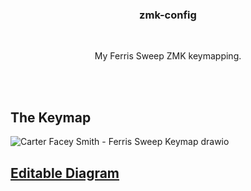 <h3 align="center">zmk-config</h3>
<br>
<p align="center">My Ferris Sweep ZMK keymapping.</p>

<br></br>
## The Keymap

![Carter Facey Smith - Ferris Sweep Keymap drawio](https://github.com/CarterFaceySmith/zmk-config/assets/43100930/38ad5103-1084-4f56-ad67-5a8c91b1ce24)

## [Editable Diagram](https://viewer.diagrams.net/?tags=%7B%7D&highlight=0000ff&edit=_blank&layers=1&nav=1&title=Carter%20Facey%20Smith%20-%20Ferris%20Sweep%20Keymap.drawio#R7V1Zd5tKEv4t86Azd%2BYc%2BzQ7PNpa7EyU2LGV3CQv92CpLekOFjLCsZ2H%2Be0DqJGgq7VZoEJu%2FJBAs6q%2FquLrWrobWvPh5SJwp6NP%2FoB6DZUMXhpaq6GqimKa0X9xy%2Bu8xVT0ecMwGA%2FYScuG2%2FFvyhoJa30aD%2Bgsd2Lo%2B144nuYb%2B%2F5kQvthrs0NAv85f9q97%2BWfOnWH7Ilk2XDbdz0KTvtzPAhH81ZbtZbtl3Q8HIWLH%2BzMjzy46cnsxrORO%2FCfM01au6E1A98P51sPL03qxZ2X9sv8us6Ko4sXC%2Bgk3OaCx6sri3yc%2Ba27p48jet5%2B9H9enLC7%2FHK9J%2FaDv7C3DV%2FTLngejUN6O3X78f5zBHNDOx%2BFD160p0Sb7mw67%2Fj78QuNnnV%2B709CBqRisf2O%2BzD2YhH4RoOBO3HT09hTFLbf9D0%2FSJ6qnXXOnWZy%2BdjzMu2arbX1uD3wnyaD%2BIHJ1bA30p9Gg5C%2BZJpY71xQ%2F4GGwWt0SnrUYEgxUVU0BvLzEnidnTLKYJ62uUzUhos7L9GINhggO4CjAnD%2BlBcchwNHUXHB0QA4bWnBUbU8OA6y4ugAmxt5sbEqpjgGAKcnLTiawoGTkgUscEwAzpm04AA%2BYCGbNQuA01BNL3rq%2BWD8K9ocxpu3aVv0iEyzvCjyxMFAtn82QLElLTg8cUCn3A4ApyMvODxzwNac9GOZQedCWnQAdTCRqYMCfQk%2FpUWH5w4ReUBGBzoTvsuLDs8JHGzLBr0JTWnRAaQAm3cr0J%2FwTV50eFaArjvQoSDvaIdnBSpBZgWqbgMw6GBI017zg3DkD%2F2J67WXrVy%2FLM%2Fp%2Bv6UNf5Nw%2FCVQeQ%2BhX4eUPoyDr9H24Rt%2F8i0t14yB1qv6c4k%2BrnfszvxNeTUSHeXlyV76XXrJIMJkA4lw3E0rRP16%2FksDPz%2F0qzMKMRUrXXSMPOfgj5dpxHMixO6wZCGaw0bgz1GZK14BdRzw%2FEvmnsRkbAkl54FgfuaOWHqjyfhLHPn67gh8z1WOam1uVDWhvNNzeAEdf4GS7Fd%2FJStJHn25fFm8PqbPnbPFPqTflH%2FOmmeqJDfXl51o%2F%2FI7VX3SijkXfeOepyl8cbDSbTdj1ClEeTnsW6P%2B653xg48jAeDuQ7Q2fi3e5fcLxY01onRzY3zhtFaSAgwDotgKLu4kYltLoVpnbauNC8n5NRybC3%2FAZjv7SYhAFLVzN1U0538Hfz7%2B1kky7w5KgJXfS8DRd5ooN5oboC9MKnt9slCGjhNLtuA2BaKvSCcvWBZBivtBXe%2BoxzCXkBewuxF7%2Bqi3bts3xydzVijPytNBjm1NdUu0mKwu6RRvkItxFp1WO9473Z6q1zv4Nyee5e23gX8eQU77gM%2FjLrZj%2BVEMfagtnkK60bMUjWEBqlDoj9Iee6Tv1KGJNxwXtVNXNKrrI7UzKbuJIen%2BfgUZwAlvXVyz3A4a8TqZ7oPMbjshBkd%2BjRqfxrHZv7B%2F3vMn9GInQbgOnc69Wii4DEUO1068aPP1qYr44tJ8vazRKrid9fI9GUu0Yv752U8Pn91N2xzo7baiD4%2BZ1ZGa%2BY3Bco07%2FLitUlLhZxpk7ZpOFCpgaKWt8mqqSPrDIyL%2FdgbrWMdxusW98XEzgtQYGDsq7ToGAqHDnZKTSodGXQ%2ByIuOkUcHOxlN4DeA3gJpwHGqpjoqQOdaWnRMjhSgp2OoMC52KS06gBRgR%2FxVGBf7j7ToAFKAnS0j8D99lBcdo2qWDfqUuvKiw7MCdN0ROHBiV4e8ydCAGmAnZajQX%2FBZWnR4aoAf9of%2Bgk%2FSogOoAXbKjAb9BYkDmHl2PakLBgBVwLZ0GnQgnC6wkru4AxAHdM2C7oQkUmE2zg1pUeK5A3oytAbdCrfT%2Ft74ZGJDJ3xw6KgA0%2Fns9QMGh4Q5BmkE%2FsA5OiyJMN3eIYlwkeLzxqweve%2FcDwYLNAvJ6tEYiBuzeiwilo5yk3qsHZMA%2BfM1U%2BPkrIykHmjfjzkJcI2yrc0BNLkcQNYre%2BYALtSc3dVW83coMQdQq4p9iTrXOIyJKSNxcGsTg5Q4aOmcjbGU9TaGO7%2FoxMG1nbg%2B3exm%2B2yzhIE2G2cHyDA7KTDFTLlzFaqKRJcQs33WgUypvBQznRtooKeYadC7v8goTIGNkKJr0wzvVopA3rZtEIgtSiAsCNZGWlsAbBqxT40ccCYceizmGssCp5UGHHT8K6D7ZRkZ8mWyeuopQ1Mr6PhX5UWHy6vVHA0ZHejzh8RNFnT4MlnNwtYd6POHpTXSoGNVTHfSG2fQkdcjyZfJ6kRBRgf6%2BHdNlVes6Uv0X2OZj%2F%2FM3jw%2BOvGDB9cT59E7zcb54nHvs0Bh3zqEeecKixC4gdVWRQgrzpZUGwELNJC%2FZDr08qX1JvJmgPBsUNewv2gwirOzWisryouug0QvuaHzbT%2BY1Mq7noaiD%2BH01e6zvcXiw2RW47%2Be6OKbBZFnTFJwAM%2FVsXmuqJRaUnAA7XGwLaeobFlWcHi2Y2GbNej7khYcwDnQBwzQ9SUvODwhwNac1MzW4AgIgY1MCAyR42tPcIqa8WRFcJkDyySuk9wWhKnVlmUmM6GUPuOJoSJnVKYFO9nlUGaFZlQWmFC5CsmBTUhkrEST8hmE6KUgyc%2FDYaTDFzQkoVcFJl%2FKYi75uhr0OIEBnRuWtOjwdTXoMTYDuh7g7KfSoMPV0aDHpw3oe3DkRcepmu5A5wORFh2%2BYgbdqW7U3ofVpADbqWoIvA%2FzojNHXhXiyQF6XMIUuCEYSvImsfEkAd3QmQJ%2FBENJ3jRdnizg6xJ0N6QoyftdAqQB2ytuihI0JAUHkAZsx6tZYprEZfSOdZ7EBj6CHRYxV1cQCcrJ9s%2BocoebsyQ31LEV9S6tCczt2vHlZJVinq%2Bhf2O2mpv%2FXUrx12ktxQXxWXRbvHrBgL3FpD0Z1N%2FiDUwZO%2FPKLMG99m5no0EPkZolZPsUVkOfR2v%2Bx6E18SfR6YIZIZK%2F%2BMjIHfjPDTZxxH9p2B%2BxnTy4Q8%2BdzdiRgTsblVlxj57iYAn8d3zFfW5ShgNX179p8oRUdNat11MAmLAOX9OhyT1sIb5CIHX8h7SfRD4Z2UxDB3iLvQs4Ufo0GQHiUr5ME%2FkrqBARaZE3lMEnJZsGugaJeEpdkl8dDVJElKKuyl%2FO1YM8LFcUYVn%2BYoCNhFMej%2Fv7O9vsi5jewHLuRCsxaiTqavMQLMLSsG1gur5QFkGjhm4zv7AIunUUhA%2BtGrotmAc6d1dgcPGPGriNjKQCOleh4unq4sYTFUtBJyrQl%2FFPaXkkYCEWuj0U%2BDKMlrwA8VwD26OvCFYfbljyAsQzigrweOjL%2BJe88PC8AV1%2FBCsQS4sOYAcGNjtQRW6MPdEpp8j6bfHKPIS56GUuLJmNV%2BbCmkXoJP9Ncxxs1AWujwJRP%2BqcAr7s2sZekkgRLHXcMNqFGlH9iADi86XxfcGC1Y4XU43O%2Fy0UrE2h%2FyqBxec240dWBIsf%2F1taQsIn7eJHJgWrHzfS%2BjgZ9cepnP5Ah8X%2FpNUfPl0U378uWPw4vmNNFub7%2BP5YwfrHJ9LqD08P8MMcogWQmRZJCRBPENANnGDN46TMQVaAnMppkMC5UFeUVMhhLljjuGE0pQUIUAR0p6xgmce%2FpIUHUAT0iIZwgUV5DRxPESpg4AQ%2BBEteAwcoAr4GCZIetGIHqccEEKAI6FkpguUU90bn3Vad4keIBOsrFgrXO50rmy8kxQ%2FM6tD70O30AJZlrcG8JsnSVQlRDRE%2BZocQUZJluVWipgpt5IGrRAXzYXfknQmOT6100D9ighmxO%2FvbxaPFh8tCcdBZoGBO7E5dJLrAB30YJZgVu1PXiFZIf1ZPDbTPpFL6itmCzns7TiG18VXmUrB8kgYfSjY8Uzi%2FVfUmsiIk5Uh5cTWadrN5Voa48qmmDrpXUzDnZ6fYWfZ3CUyvwAGwW90wbUcTIOoQmjywdCKlEPSkHMGMoJ1UvtB1C59KKUTF%2FhYIpuzsKPIORngypRAFXYcEbCotQZcRIat6OgT51JLzxERjD%2FLU7N7Un7qNJEUh2NPHK2vmcjsOUv3mV1HXcupt3q0SpuzwVJtPIMCn2pZwcprSJKd3dYEwNLz6uqvuVEI%2B8TMo8D0Xlgrk8%2BpWXny4BAp8z58lWp6jPPvx7apbma%2Fgp167tipbSa1TOauyet2SMiTl8%2FfqcLfezcf3wd7wk2%2Fw45ZWOcuvVMqvr9V%2B%2FYIGG9irsypWOeusrBLXD5%2BbCPKamb%2B9NrB7Dj9sdKIgCpwiOefQ0eEHH%2FifP1HuqRyDj6%2FXtZEpaDSCb2REObnlic717a7j1no0UkE55kcjFQhc2jAiUlhYrNh0sl2%2Bu9UNivEMvwJBMfuw8YRWu6b4R2W1eIpfgWC%2BDUMM8sJjVO%2BjcvQRhi0sSutzbVCKofNVMCiHjS5c33yr%2BfzxCzLk8%2BjJvHYJCzm829pehTjYxb22yL9eIF71HM0NWAqskNR%2Fg4c79FL3bj4A6BFqgU3LvusLa4EXtdqcYJRbC%2BwQ9FpgBzpJOnjL9VV3fRxY3II%2BFHGgc6Nj1tBtLiBGd7E7cIzfsWrkNpcWo8f4HEEtoF0jt7noGF%2FnDjsMRklOUjY8s7LJSdsGNfDXxUNPW1J1OIqigyFN%2B9MPwpE%2F9Ceu1162cv2yPKfr%2B1PW%2BDcNw1cGnvsU%2Bnmo6cs4%2FB5z9VOD7f1gzD3ebr1kd17TnUn0g79nd34s7xDvLi9L9tLrtiD7ukAGNMfpdERSsziyUh5m%2FlPQp%2Bt6PZ29N3SDIQ3XGZo07BiDslbCAupFY9lfNPcm%2B8jL7MvjzeD1N33snin0J%2F2i%2FnXSPIG1tLtIC3mjtOyBfNYQKI51b4sgXRwR9nXpGM8zXbEg3c8A7Aup8j4hnfMDLEjh9EG1lu6vpQTV8MIRXYXVFOaP3LkGInbzOYIOgN36F82MFm6pF5NdlZxHTaHvR%2BxPJdeBH5FXCpCO2GWYBybfwcy3LHA3u954GLu3%2B1Hv0qj9POaq477rnbEDD%2BPBIJEVETnPy0%2FOJb3SC70n3SqCZKu8Z1RRTDjUV0wnPS1LtdXSqLYGPaFoVDs9IqbaRVPmTsee14esRLc4essuvfbHyUA39SDwUywsiHV6j7m5YZctoX7DnebmCNwpEZrFL9pDjgT%2BPiBY9WKlxS5Wih8IUwXOwiJhP%2Bp4Nb9a6UHj1UK%2BJpiIqthZ3g4MD8BCgNgO4a4Dpn8I4RHMQoXneMeGB9O9LkQHhvwRA1ro6AA6e8jAlRAfWJqGGCrGxgczICxEB1ZcIeZgoKODmWkh9uQIp1ZbxN5qnJL9Qy6fJIZJUOxjSIwPZ%2BUOucCiGB%2FBKNhqSYsPn9xyyBVKxfjA4eof8qJjVU17RPkrkoLDJ2UccnFsMTiQX7dn%2FePEJ%2BthMgrCi3P2GAecck2MVwnrjmGDpRQEFu9INVRkx5wqot%2FFuVHj%2Bx%2BvKcRcCk6MFnTUXV51o%2F9I7%2Bqi3bts3wDw4lBS172jHgfa1pHQgM7Gv9275H4xmNM4kpP8sIj%2FG611Pd33J5NINNjFjUUwcXsETOKcOo5hxEsB2ipJw%2F6pb0HZvaOj3cCPB5eLYxeRRI8%2B%2BYO4i9r%2FBw%3D%3D)
